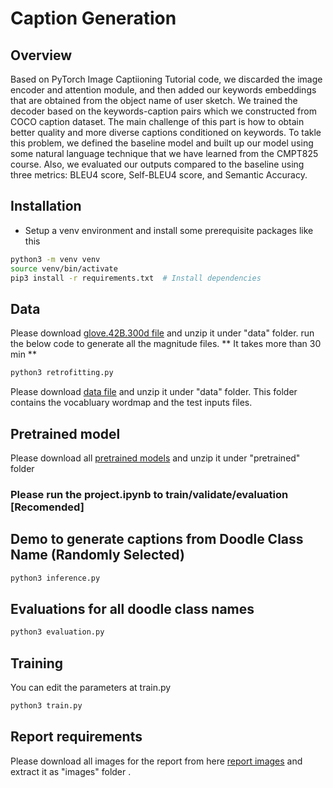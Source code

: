 # Caption Generation

## Overview
Based on PyTorch Image Captiioning Tutorial code, we discarded the image encoder and attention module, and then added our keywords embeddings that are obtained from the object name of user sketch. We trained the decoder based on the keywords-caption pairs which we constructed from COCO caption dataset. The main challenge of this part is how to obtain better quality and more diverse captions conditioned on keywords. To takle this problem, we defined the baseline model and built up our model using some natural language technique that we have learned from the CMPT825 course. Also, we evaluated our outputs compared to the baseline using three metrics: BLEU4 score, Self-BLEU4 score, and Semantic Accuracy. 

## Installation
- Setup a venv environment and install some prerequisite packages like this
```bash
python3 -m venv venv
source venv/bin/activate 
pip3 install -r requirements.txt  # Install dependencies
```
## Data 
Please download [glove.42B.300d file](https://nlp.stanford.edu/data/glove.42B.300d.zip) and unzip it under "data" folder.  run the below code to generate all the magnitude files. ** It takes more than 30 min ** 
```bash
python3 retrofitting.py 
```

Please download [data file](https://drive.google.com/file/d/139Sh4_7zeHqznluVFiTElFG5VdsisiTd/view?usp=sharing) and unzip it under "data" folder. This folder contains the vocabluary wordmap and the test inputs files. 

## Pretrained model 
Please download all [pretrained models](https://drive.google.com/file/d/1TgwRn0aB0b0W-s3sAy7JCproyEaSyHyu/view?usp=sharing) and unzip it under "pretrained" folder 


### Please run the project.ipynb to train/validate/evaluation [Recomended]

## Demo to generate captions from Doodle Class Name (Randomly Selected)
```bash
python3 inference.py
```

## Evaluations for all doodle class names
```bash
python3 evaluation.py
```

## Training
You can edit the parameters at train.py 
```bash
python3 train.py
```

## Report requirements

Please download all images for the report from here [report images](https://drive.google.com/open?id=1Kuo4Ef7DdTZSX4MqHwTob9FQqSYdY-Jo) and extract it as "images" folder .





